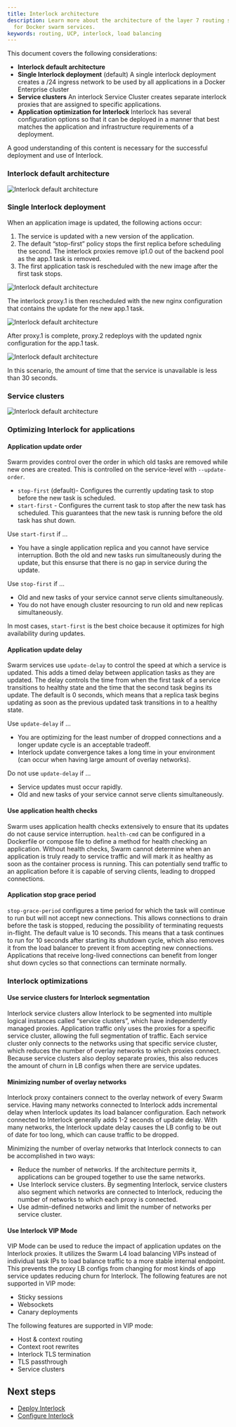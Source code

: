 ```yaml
---
title: Interlock architecture
description: Learn more about the architecture of the layer 7 routing solution
  for Docker swarm services.
keywords: routing, UCP, interlock, load balancing
---
```


This document covers the following considerations:

- **Interlock default architecture**
- **Single Interlock deployment** (default)
    A single interlock deployment creates a /24 ingress network to be used by all applications in a Docker Enterprise cluster
- **Service clusters**
    An interlock Service Cluster creates separate interlock proxies that are assigned to specific applications.
- **Application optimization for Interlock**
    Interlock has several configuration options so that it can be deployed in a manner that best matches the application and infrastructure requirements of a deployment. 

A good understanding of this content is necessary for the successful deployment and use of Interlock.  

### Interlock default architecture

![Interlock default architecture](../images/architecture-1.png)

### Single Interlock deployment

When an application image is updated, the following actions occur:

1. The service is updated with a new version of the application.
2. The default “stop-first” policy stops the first replica before scheduling the second. The interlock proxies remove ip1.0 out of the backend pool as the app.1 task is removed.
3. The first application task is rescheduled with the new image after the first task stops. 

![Interlock default architecture](../images/single-interlock-deploy.png)

The interlock proxy.1 is then rescheduled with the new nginx configuration that contains the update for the new app.1 task.

![Interlock default architecture](../images/single-interlock-deploy-2.png)

After proxy.1 is complete, proxy.2 redeploys with the updated ngnix configuration for the app.1 task.

![Interlock default architecture](../images/single-interlock-deploy-3.png)

In this scenario, the amount of time that the service is unavailable is less than 30 seconds.
 
### Service clusters

![Interlock default architecture](../images/service-clusters.png)

### Optimizing Interlock for applications

#### Application update order
Swarm provides control over the order in which old tasks are removed while new ones are created. This is controlled on the service-level with `--update-order`.

- `stop-first` (default)- Configures the currently updating task to stop before the new task is scheduled.
- `start-first` - Configures the current task to stop after the new task has scheduled. This guarantees that the new task is running before the old task has shut down.

Use `start-first` if …

- You have a single application replica and you cannot have service interruption. Both the old and new tasks run simultaneously during the update, but this ensurse that there is no gap in service during the update.

Use `stop-first` if …

- Old and new tasks of your service cannot serve clients simultaneously.
- You do not have enough cluster resourcing to run old and new replicas simultaneously.

In most cases,  `start-first` is the best choice because it optimizes for high availability during updates. 

#### Application update delay
Swarm services use `update-delay` to control the speed at which a service is updated. This adds a timed delay between application tasks as they are updated. The delay controls the time from when the first task of a service transitions to healthy state and the time that the second task begins its update. The default is 0 seconds, which means that a replica task begins updating as soon as the previous updated task transitions in to a healthy state. 

Use `update-delay` if …

- You are optimizing for the least number of dropped connections and a longer update cycle is an acceptable tradeoff.
- Interlock update convergence takes a long time in your environment (can occur when having large amount of overlay networks). 

Do not use `update-delay` if …

- Service updates must occur rapidly.
 - Old and new tasks of your service cannot serve clients simultaneously.

#### Use application health checks
Swarm uses application health checks extensively to ensure that its updates do not cause service interruption. `health-cmd` can be configured in a Dockerfile or compose file to define a method for health checking an application. Without health checks, Swarm cannot determine when an application is truly ready to service traffic and will mark it as healthy as soon as the container process is running. This can potentially send traffic to an application before it is capable of serving clients, leading to dropped connections.

#### Application stop grace period
`stop-grace-period` configures a time period for which the task will continue to run but will not accept new connections. This allows connections to drain before the task is stopped, reducing the possibility of terminating requests in-flight. The default value is 10 seconds. This means that a task continues to run for 10 seconds after starting its shutdown cycle, which also removes it from the load balancer to prevent it from accepting new connections. Applications that receive long-lived connections can benefit from longer shut down cycles so that connections can terminate normally.

### Interlock optimizations

#### Use service clusters for Interlock segmentation
Interlock service clusters allow Interlock to be segmented into multiple logical instances called “service clusters”, which have independently managed proxies. Application traffic only uses the proxies for a specific service cluster, allowing the full segmentation of traffic. Each service cluster only connects to the networks using that specific service cluster, which reduces the number of overlay networks to which proxies connect. Because service clusters also deploy separate proxies, this also reduces the amount of churn in LB configs when there are service updates.

#### Minimizing number of overlay networks
Interlock proxy containers connect to the overlay network of every Swarm service. Having many networks connected to Interlock adds incremental delay when Interlock updates its load balancer configuration. Each network connected to Interlock generally adds 1-2 seconds of update delay. With many networks, the Interlock update delay causes the LB config to be out of date for too long, which can cause traffic to be dropped. 

Minimizing the number of overlay networks that Interlock connects to can be accomplished in two ways:

- Reduce the number of networks. If the architecture permits it, applications can be grouped together to use the same networks.
- Use Interlock service clusters. By segmenting Interlock, service clusters also segment which networks are connected to Interlock, reducing the number of networks to which each proxy is connected.
- Use admin-defined networks and limit the number of networks per service cluster.

#### Use Interlock VIP Mode
VIP Mode can be used to reduce the impact of application updates on the Interlock proxies. It utilizes the Swarm L4 load balancing VIPs instead of individual task IPs to load balance traffic to a more stable internal endpoint. This prevents the proxy LB configs from changing for most kinds of app service updates reducing churn for Interlock. The following features are not supported in VIP mode:

- Sticky sessions
- Websockets
- Canary deployments

The following features are supported in VIP mode:

- Host & context routing
- Context root rewrites
- Interlock TLS termination
- TLS passthrough
- Service clusters

## Next steps

- [Deploy Interlock](deploy/index.md)
- [Configure Interlock](config/index.md)
